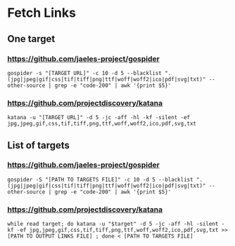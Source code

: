 # Fetch Links
## One target
### https://github.com/jaeles-project/gospider
```gospider -s "[TARGET URL]" -c 10 -d 5 --blacklist ".(jpg|jpeg|gif|css|tif|tiff|png|ttf|woff|woff2|ico|pdf|svg|txt)" --other-source | grep -e "code-200" | awk '{print $5}'```


### https://github.com/projectdiscovery/katana
```katana -u "[TARGET URL]" -d 5 -jc -aff -hl -kf -silent -ef jpg,jpeg,gif,css,tif,tiff,png,ttf,woff,woff2,ico,pdf,svg,txt```



## List of targets
### https://github.com/jaeles-project/gospider
```gospider -S "[PATH TO TARGETS FILE]" -c 10 -d 5 --blacklist ".(jpg|jpeg|gif|css|tif|tiff|png|ttf|woff|woff2|ico|pdf|svg|txt)" --other-source | grep -e "code-200" | awk '{print $5}'```

### https://github.com/projectdiscovery/katana
```while read target; do katana -u "$target" -d 5 -jc -aff -hl -silent -kf -ef jpg,jpeg,gif,css,tif,tiff,png,ttf,woff,woff2,ico,pdf,svg,txt >> [PATH TO OUTPUT LINKS FILE] ; done < [PATH TO TARGETS FILE]```
